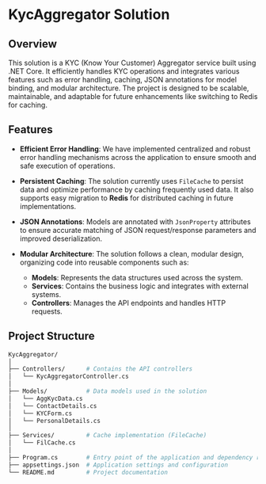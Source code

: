 ﻿# KycAggregator Solution

## Overview

This solution is a KYC (Know Your Customer) Aggregator service built using .NET Core. It efficiently handles KYC operations and integrates various features such as error handling, caching, JSON annotations for model binding, and modular architecture. The project is designed to be scalable, maintainable, and adaptable for future enhancements like switching to Redis for caching.

## Features

- **Efficient Error Handling**: 
  We have implemented centralized and robust error handling mechanisms across the application to ensure smooth and safe execution of operations.

- **Persistent Caching**: 
  The solution currently uses `FileCache` to persist data and optimize performance by caching frequently used data. It also supports easy migration to **Redis** for distributed caching in future implementations.

- **JSON Annotations**: 
  Models are annotated with `JsonProperty` attributes to ensure accurate matching of JSON request/response parameters and improved deserialization.

- **Modular Architecture**:
  The solution follows a clean, modular design, organizing code into reusable components such as:
  - **Models**: Represents the data structures used across the system.
  - **Services**: Contains the business logic and integrates with external systems.
  - **Controllers**: Manages the API endpoints and handles HTTP requests.

## Project Structure

```bash
KycAggregator/
│
├── Controllers/      # Contains the API controllers
│   └── KycAggregatorController.cs
│
├── Models/           # Data models used in the solution
│   └── AggKycData.cs
│   └── ContactDetails.cs
│   └── KYCForm.cs
│   └── PersonalDetails.cs
│
├── Services/         # Cache implementation (FileCache)
│   └── FilCache.cs
│
├── Program.cs        # Entry point of the application and dependency registration
├── appsettings.json  # Application settings and configuration
└── README.md         # Project documentation
